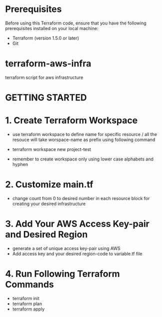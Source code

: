 # Prerequisites
Before using this Terraform code, ensure that you have the following prerequisites installed on your local machine:

- Terraform (version 1.5.0 or later)
- Git

# terraform-aws-infra
terraform script for aws infrastructure

# GETTING STARTED 

# 1. Create Terraform Workspace 
* use terraform workspace to define name for specific resource / all the resouce will take worspace-name as prefix using following command

- terraform workspace new project-test

* remember to create workspace only using lower case alphabets and hyphen 

# 2. Customize main.tf

* change count from 0 to desired number in each resource block for creating your desired infrastructure 

# 3. Add Your AWS Access Key-pair and Desired Region

* generate a set of unique access key-pair using AWS 
* Add access key and your desired region-code to variable.tf file 

# 4. Run Following Terraform Commands

- terraform init
- terraform plan
- terraform apply
